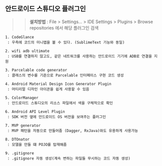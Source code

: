 ## 안드로이드 스튜디오 플러그인

>> **설치방법** : File > Settings… > IDE Settings > Plugins > Browse repositories 에서 해당 플러그인 검색

    1. CodeGlance
     : 우측에 코드의 미니맵을 볼 수 있다. (SublimeText 기능와 동일)  

    2. wifi adb ultimate
     : USB를 연결하지 않고도, 같은 네트워크를 사용하는 안드로이드 기기에 ADB로 연결을 지원  

    3. Parcelable code generator
     : 클래스의 변수를 기준으로 Parcelable 인터페이스 구현 코드 생성  

    4. Android Material Design Icon Generator Plugin
     : 머티리얼 디자인 아이콘을 쉽게 사용할 수 있음  

    5. ColorManager
     : 안드로이드 스튜디오의 리소스 파일에서 색을 구체적으로 확인  

    6. Android API Level Plugin
     : SDK 버전 옆에 안드로이드 OS 버전을 보여주는 플러그인  

    7. MVP generator
     : MVP 패턴을 자동으로 만들어줌 (Dagger, RxJava)와도 유용하게 사용가능  

    8. DTOnator
     : 모델을 만들 떄 POJO를 탑재해줌  

    9. .gitignore
     : .gitignore 자동 생성(계속 변하는 파일들 무시하는 코드 자동 생성)  
